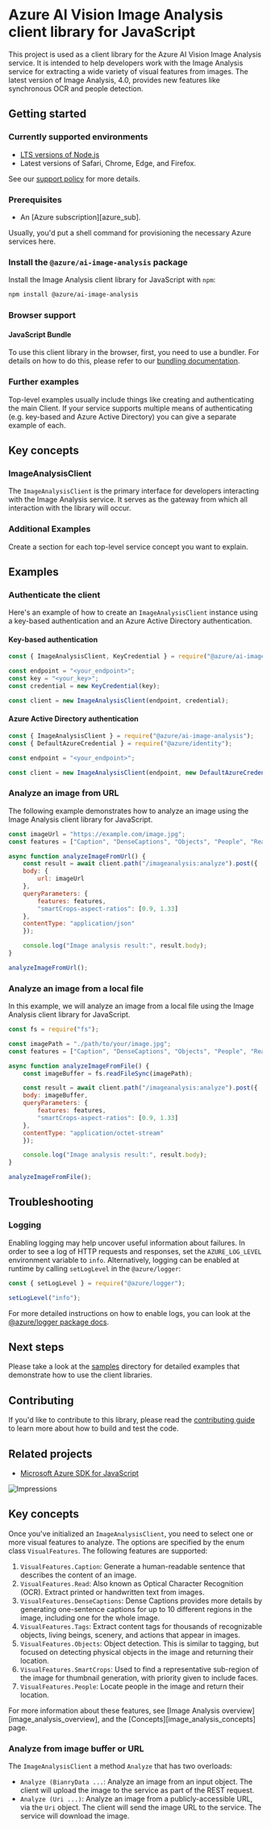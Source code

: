 # Azure AI Vision Image Analysis client library for JavaScript

This project is used as a client library for the Azure AI Vision Image Analysis service. It is intended to help developers work with the Image Analysis service for extracting a wide variety of visual features from images. The latest version of Image Analysis, 4.0, provides new features like synchronous OCR and people detection.

## Getting started

### Currently supported environments

- [LTS versions of Node.js](https://github.com/nodejs/release#release-schedule)
- Latest versions of Safari, Chrome, Edge, and Firefox.

See our [support policy](https://github.com/Azure/azure-sdk-for-js/blob/main/SUPPORT.md) for more details.

### Prerequisites

- An [Azure subscription][azure_sub].

Usually, you'd put a shell command for provisioning the necessary Azure services here.

### Install the `@azure/ai-image-analysis` package

Install the Image Analysis client library for JavaScript with `npm`:

```bash
npm install @azure/ai-image-analysis
```

### Browser support

#### JavaScript Bundle

To use this client library in the browser, first, you need to use a bundler. For details on how to do this, please refer to our [bundling documentation](https://aka.ms/AzureSDKBundling).

### Further examples

Top-level examples usually include things like creating and authenticating the main Client. If your service supports multiple means of authenticating (e.g. key-based and Azure Active Directory) you can give a separate example of each.

## Key concepts

### ImageAnalysisClient

The `ImageAnalysisClient` is the primary interface for developers interacting with the Image Analysis service. It serves as the gateway from which all interaction with the library will occur.

### Additional Examples

Create a section for each top-level service concept you want to explain.

## Examples

### Authenticate the client

Here's an example of how to create an `ImageAnalysisClient` instance using a key-based authentication and an Azure Active Directory authentication.

#### Key-based authentication
```javascript Snippet:ImageAnalysisAuthKey
const { ImageAnalysisClient, KeyCredential } = require("@azure/ai-image-analysis");

const endpoint = "<your_endpoint>";
const key = "<your_key>";
const credential = new KeyCredential(key);

const client = new ImageAnalysisClient(endpoint, credential);
```

#### Azure Active Directory authentication
```javascript Snippet:ImageAnalysisAuthAAD
const { ImageAnalysisClient } = require("@azure/ai-image-analysis");
const { DefaultAzureCredential } = require("@azure/identity");

const endpoint = "<your_endpoint>";

const client = new ImageAnalysisClient(endpoint, new DefaultAzureCredential());
```

### Analyze an image from URL

The following example demonstrates how to analyze an image using the Image Analysis client library for JavaScript.

```javascript Snippet:ImageAnalysisFromUrl
const imageUrl = "https://example.com/image.jpg";
const features = ["Caption", "DenseCaptions", "Objects", "People", "Read", "SmartCrops", "Tags"];

async function analyzeImageFromUrl() {
    const result = await client.path("/imageanalysis:analyze").post({
    body: {
        url: imageUrl
    },
    queryParameters: {
        features: features,
        "smartCrops-aspect-ratios": [0.9, 1.33]
    },
    contentType: "application/json"
    });

    console.log("Image analysis result:", result.body);
}

analyzeImageFromUrl();
```

### Analyze an image from a local file

In this example, we will analyze an image from a local file using the Image Analysis client library for JavaScript.

```javascript Snippet:ImageAnalysisFromLocalFile
const fs = require("fs");

const imagePath = "./path/to/your/image.jpg";
const features = ["Caption", "DenseCaptions", "Objects", "People", "Read", "SmartCrops", "Tags"];

async function analyzeImageFromFile() {
    const imageBuffer = fs.readFileSync(imagePath);

    const result = await client.path("/imageanalysis:analyze").post({
    body: imageBuffer,
    queryParameters: {
        features: features,
        "smartCrops-aspect-ratios": [0.9, 1.33]
    },
    contentType: "application/octet-stream"
    });

    console.log("Image analysis result:", result.body);
}

analyzeImageFromFile();
```

## Troubleshooting

### Logging

Enabling logging may help uncover useful information about failures. In order to see a log of HTTP requests and responses, set the `AZURE_LOG_LEVEL` environment variable to `info`. Alternatively, logging can be enabled at runtime by calling `setLogLevel` in the `@azure/logger`:

```javascript
const { setLogLevel } = require("@azure/logger");

setLogLevel("info");
```

For more detailed instructions on how to enable logs, you can look at the [@azure/logger package docs](https://github.com/Azure/azure-sdk-for-js/tree/main/sdk/core/logger).

## Next steps

Please take a look at the [samples](https://github.com/Azure/azure-sdk-for-js/tree/main/sdk/ai-image-analysis/ai-image-analysis/samples) directory for detailed examples that demonstrate how to use the client libraries.

## Contributing

If you'd like to contribute to this library, please read the [contributing guide](https://github.com/Azure/azure-sdk-for-js/blob/main/CONTRIBUTING.md) to learn more about how to build and test the code.

## Related projects

- [Microsoft Azure SDK for JavaScript](https://github.com/Azure/azure-sdk-for-js)

![Impressions](https://azure-sdk-impressions.azurewebsites.net/api/impressions/azure-sdk-for-js%2Fsdk%2Fai-image-analysis%2Fai-image-analysis%2FREADME.png)

## Key concepts

Once you've initialized an `ImageAnalysisClient`, you need to select one or more visual features to analyze. The options are specified by the enum class `VisualFeatures`. The following features are supported:

1. `VisualFeatures.Caption`: Generate a human-readable sentence that describes the content of an image.
1. `VisualFeatures.Read`: Also known as Optical Character Recognition (OCR). Extract printed or handwritten text from images.
1. `VisualFeatures.DenseCaptions`: Dense Captions provides more details by generating one-sentence captions for up to 10 different regions in the image, including one for the whole image. 
1. `VisualFeatures.Tags`: Extract content tags for thousands of recognizable objects, living beings, scenery, and actions that appear in images.
1. `VisualFeatures.Objects`: Object detection. This is similar to tagging, but focused on detecting physical objects in the image and returning their location.
1. `VisualFeatures.SmartCrops`: Used to find a representative sub-region of the image for thumbnail generation, with priority given to include faces.
1. `VisualFeatures.People`: Locate people in the image and return their location.

For more information about these features, see [Image Analysis overview][image_analysis_overview], and the [Concepts][image_analysis_concepts] page.

### Analyze from image buffer or URL

The `ImageAnalysisClient` a method `Analyze` that has two overloads:
* `Analyze (BianryData ...`: Analyze an image from an input object. The client will upload the image to the service as part of the REST request. 
* `Analyze (Uri ...)`: Analyze an image from a publicly-accessible URL, via the `Uri` object. The client will send the image URL to the service. The service will download the image.
